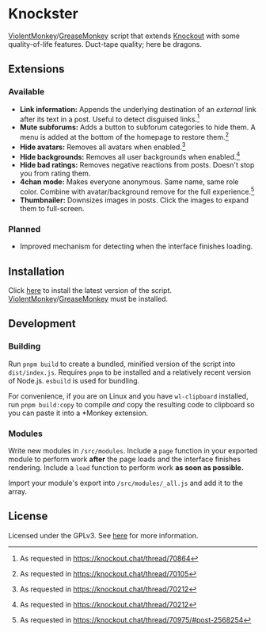 # Knockster

[ViolentMonkey](https://violentmonkey.github.io/)/[GreaseMonkey](https://addons.mozilla.org/en-US/firefox/addon/greasemonkey/) script that extends [Knockout](https://knockout.chat) with some quality-of-life features. Duct-tape quality; here be dragons.

## Extensions

### Available

- **Link information:** Appends the underlying destination of an _external_ link after its text in a post. Useful to detect disguised links.[^1]
- **Mute subforums:** Adds a button to subforum categories to hide them. A menu is added at the bottom of the homepage to restore them.[^2]
- **Hide avatars:** Removes all avatars when enabled.[^3]
- **Hide backgrounds:** Removes all user backgrounds when enabled.[^3]
- **Hide bad ratings:** Removes negative reactions from posts. Doesn't stop you from rating them.
- **4chan mode:** Makes everyone anonymous. Same name, same role color. Combine with avatar/background remove for the full experience.[^4]
- **Thumbnailer:** Downsizes images in posts. Click the images to expand them to full-screen.

### Planned

- Improved mechanism for detecting when the interface finishes loading.

## Installation

Click [here](https://github.com/loukamb/Knockster/releases/latest/download/index.user.js) to install the latest version of the script. [ViolentMonkey](https://violentmonkey.github.io/)/[GreaseMonkey](https://addons.mozilla.org/en-US/firefox/addon/greasemonkey/) must be installed.

## Development

### Building

Run `pnpm build` to create a bundled, minified version of the script into `dist/index.js`. Requires `pnpm` to be installed and a relatively recent version of Node.js. `esbuild` is used for bundling.

For convenience, if you are on Linux and you have `wl-clipboard` installed, run `pnpm build:copy` to compile _and_ copy the resulting code to clipboard so you can paste it into a \*Monkey extension.

### Modules

Write new modules in `/src/modules`. Include a `page` function in your exported module to perform work **after** the page loads and the interface finishes rendering. Include a `load` function to perform work **as soon as possible.**

Import your module's export into `/src/modules/_all.js` and add it to the array.

## License

Licensed under the GPLv3. See [here](./LICENSE) for more information.

[^1]: As requested in https://knockout.chat/thread/70864
[^2]: As requested in https://knockout.chat/thread/70105
[^3]: As requested in https://knockout.chat/thread/70212
[^4]: As requested in https://knockout.chat/thread/70975/#post-2568254
